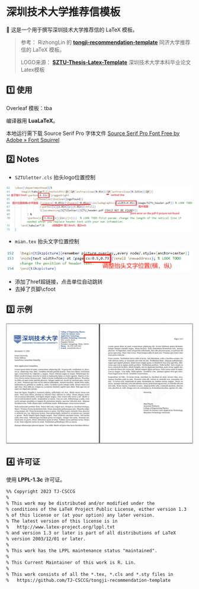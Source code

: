 # 深圳技术大学推荐信模板

:page_facing_up: 这是一个用于撰写深圳技术大学推荐信的 LaTeX 模板。

> 参考： RizhongLin 的 **[tongji-recommendation-template](https://github.com/TJ-CSCCG/tongji-recommendation-template)** 同济大学推荐信的 LaTeX 模板。
>
> LOGO来源： **[SZTU-Thesis-Latex-Template](https://github.com/SZTU-ACM/SZTU-Thesis-Latex-Template)** 深圳技术大学本科毕业论文Latex模板

## :one: 使用

 Overleaf 模板：tba

编译器用 **LuaLaTeX**。

本地运行需下载 Source Serif Pro 字体文件 [Source Serif Pro Font Free by Adobe » Font Squirrel](https://www.fontsquirrel.com/fonts/source-serif-pro)

## :two: Notes

- ` SZTUletter.cls ` 抬头logo位置控制

![header_logo_position](README.assets/header_logo_position.png)

- `mian.tex` 抬头文字位置控制

![header_text_position](README.assets/header_text_position.png)

- 添加了href超链接，点击单位自动跳转
- 去掉了页脚\cfoot

## :three: 示例

![example-image](README.assets/example.png)

## :four: 许可证

使用 **LPPL-1.3c** 许可证。

```
%% Copyright 2023 TJ-CSCCG
%
% This work may be distributed and/or modified under the
% conditions of the LaTeX Project Public License, either version 1.3
% of this license or (at your option) any later version.
% The latest version of this license is in
%   http://www.latex-project.org/lppl.txt
% and version 1.3 or later is part of all distributions of LaTeX
% version 2003/12/01 or later.
%
% This work has the LPPL maintenance status "maintained".
%
% This Current Maintainer of this work is R. Lin.
%
% This work consists of all the *.tex, *.cls and *.sty files in
%   https://github.com/TJ-CSCCG/tongji-recommendation-template
```
